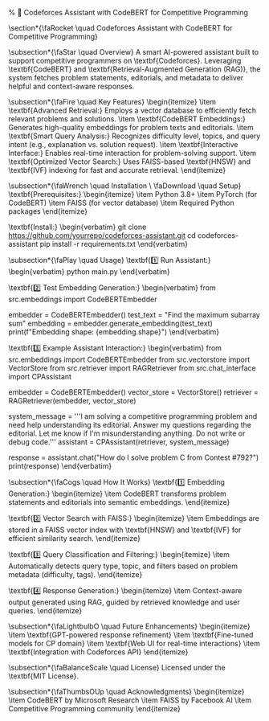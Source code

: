% 🚀 Codeforces Assistant with CodeBERT for Competitive Programming

\section*{\faRocket \quad Codeforces Assistant with CodeBERT for Competitive Programming}

\subsection*{\faStar \quad Overview}
A smart AI-powered assistant built to support competitive programmers on \textbf{Codeforces}. Leveraging \textbf{CodeBERT} and \textbf{Retrieval-Augmented Generation (RAG)}, the system fetches problem statements, editorials, and metadata to deliver helpful and context-aware responses.

\subsection*{\faFire \quad Key Features}
\begin{itemize}
    \item \textbf{Advanced Retrieval:} Employs a vector database to efficiently fetch relevant problems and solutions.
    \item \textbf{CodeBERT Embeddings:} Generates high-quality embeddings for problem texts and editorials.
    \item \textbf{Smart Query Analysis:} Recognizes difficulty level, topics, and query intent (e.g., explanation vs. solution request).
    \item \textbf{Interactive Interface:} Enables real-time interaction for problem-solving support.
    \item \textbf{Optimized Vector Search:} Uses FAISS-based \textbf{HNSW} and \textbf{IVF} indexing for fast and accurate retrieval.
\end{itemize}

\subsection*{\faWrench \quad Installation \\ \faDownload \quad Setup}
\textbf{Prerequisites:}
\begin{itemize}
    \item Python 3.8+
    \item PyTorch (for CodeBERT)
    \item FAISS (for vector database)
    \item Required Python packages
\end{itemize}

\textbf{Install:}
\begin{verbatim}
git clone https://github.com/yourrepo/codeforces-assistant.git
cd codeforces-assistant
pip install -r requirements.txt
\end{verbatim}

\subsection*{\faPlay \quad Usage}
\textbf{1️⃣ Run Assistant:}
\begin{verbatim}
python main.py
\end{verbatim}

\textbf{2️⃣ Test Embedding Generation:}
\begin{verbatim}
from src.embeddings import CodeBERTEmbedder

embedder = CodeBERTEmbedder()
test_text = "Find the maximum subarray sum"
embedding = embedder.generate_embedding(test_text)
print(f"Embedding shape: {embedding.shape}")
\end{verbatim}

\textbf{3️⃣ Example Assistant Interaction:}
\begin{verbatim}
from src.embeddings import CodeBERTEmbedder
from src.vectorstore import VectorStore
from src.retriever import RAGRetriever
from src.chat_interface import CPAssistant

embedder = CodeBERTEmbedder()
vector_store = VectorStore()
retriever = RAGRetriever(embedder, vector_store)

system_message = '''I am solving a competitive programming problem and need help understanding its editorial.
Answer my questions regarding the editorial. Let me know if I'm misunderstanding anything.
Do not write or debug code.'''
assistant = CPAssistant(retriever, system_message)

response = assistant.chat("How do I solve problem C from Contest #792?")
print(response)
\end{verbatim}

\subsection*{\faCogs \quad How It Works}
\textbf{1️⃣ Embedding Generation:}
\begin{itemize}
    \item CodeBERT transforms problem statements and editorials into semantic embeddings.
\end{itemize}

\textbf{2️⃣ Vector Search with FAISS:}
\begin{itemize}
    \item Embeddings are stored in a FAISS vector index with \textbf{HNSW} and \textbf{IVF} for efficient similarity search.
\end{itemize}

\textbf{3️⃣ Query Classification and Filtering:}
\begin{itemize}
    \item Automatically detects query type, topic, and filters based on problem metadata (difficulty, tags).
\end{itemize}

\textbf{4️⃣ Response Generation:}
\begin{itemize}
    \item Context-aware output generated using RAG, guided by retrieved knowledge and user queries.
\end{itemize}

\subsection*{\faLightbulbO \quad Future Enhancements}
\begin{itemize}
    \item \textbf{GPT-powered response refinement}
    \item \textbf{Fine-tuned models for CP domain}
    \item \textbf{Web UI for real-time interactions}
    \item \textbf{Integration with Codeforces API}
\end{itemize}

\subsection*{\faBalanceScale \quad License}
Licensed under the \textbf{MIT License}.

\subsection*{\faThumbsOUp \quad Acknowledgments}
\begin{itemize}
    \item CodeBERT by Microsoft Research
    \item FAISS by Facebook AI
    \item Competitive Programming community
\end{itemize}


